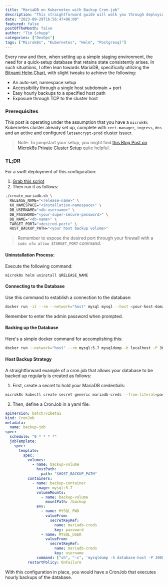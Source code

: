 ```yaml
---
title: "MariaDB on Kubernetes with Backup Cron-job"
description: "This straightforward guide will walk you through deploying and exposing a basic MariaDB database on your microk8s Kubernetes cluster."
date: "2023-09-29T16:56:47+06:00"
featured: false
postOfTheMonth: false
author: "Tim Schupp"
categories: ["DevOps"]
tags: ["Microk8s", "Kubernetes", "Helm", "Postgresql"]
---
```


Every now and then, when setting up a simple staging environment, the need for a quick-setup database that retains state consistently arises. In such situations, I often lean towards MariaDB, specifically utilizing the [Bitnami Helm Chart](https://github.com/bitnami/charts/tree/main/bitnami/mariadb), with slight tweaks to achieve the following:

- An auto-set, namespace setup
- Accessibility through a single host subdomain + port
- Easy hourly backups to a specified host path
- Exposure through TCP to the cluster host

### Prerequisites

This post is operating under the assumption that you have a `microk8s` Kubernetes cluster already set up, complete with `cert-manager`, `ingress`, `dns` and an active and configured `letsencrypt-prod` cluster issuer.

> Note: To jumpstart your setup, you might find [this Blog Post on Microk8s Private Cluster Setup](/blog/microk8s-on-vps) quite helpful.

### TL;DR 

For a swift deployment of this configuration:

1. [Grab this script](https://github.com/tbscode/tims-blog-posts/blob/main/assets/create_mariadb.sh)
2. Then run it as follows:

```bash
./create_mariadb.sh \
  RELEASE_NAME="<release-name>" \
  K8_NAMESPACE="<installation-namespace>" \
  DB_USERNAME="<db-username>" \
  DB_PASSWORD="<your-super-secure-password>" \
  DB_NAME="<db-name>" \
  TARGET_PORT="<desired-port>" \
  HOST_BACKUP_PATH="<your host backup volume>"
```

> Remember to expose the desired port through your firewall with a `sudo ufw allow $TARGET_PORT` command.
  
#### Uninstallation Process:

Execute the following command: 

```
microk8s helm uninstall $RELEASE_NAME
```

#### Connecting to the Database

Use this command to establish a connection to the database:

```bash
docker run -it --rm --network="host" mysql mysql --host <your-host-domain> --port <your-port> --user <your-user> --password --protocol=TCP
```

Remember to enter the admin password when prompted.

#### Backing up the Database

Here's a simple docker command for accomplishing this:

```bash
docker run --network="host" --rm mysql:5.7 mysqldump -h localhost -P 30004 -u <your-user> -p<your-admin-password> --protocol=TCP <your-db-name> > backup.sql
```

#### Host Backup Strategy

A straightforward example of a cron job that allows your database to be backed up regularly is created as follows:

1. First, create a secret to hold your MariaDB credentials:

```bash
microk8s kubectl create secret generic mariadb-creds --from-literal=password='$DB_PASSWORD' --from-literal=username='$DB_USER' -n $K8_NAMESPACE
```

2. Then, define a CronJob in a yaml file:

```yaml
apiVersion: batch/v1beta1
kind: CronJob
metadata:
  name: backup-job
spec:
  schedule: "0 * * * *"
  jobTemplate:
    spec:
      template:
        spec:
          volumes:
            - name: backup-volume
              hostPath:
                path: "$HOST_BACKUP_PATH"
          containers:
            - name: backup-container
              image: mysql:5.7
              volumeMounts:
                - name: backup-volume
                  mountPath: /backup
              env:
                - name: MYSQL_PWD
                  valueFrom:
                    secretKeyRef:
                      name: mariadb-creds
                      key: password
                - name: MYSQL_USER
                  valueFrom:
                    secretKeyRef:
                      name: mariadb-creds
                      key: username
              command: ["sh", "-c", 'mysqldump -h database-host -P 30004 -u $MYSQL_USER --protocol=TCP database-name > /backup/backup-$(date +%Y%m%d-%H%M%S).sql']
          restartPolicy: OnFailure
```

With this configuration in place, you would have a CronJob that executes hourly backups of the database.